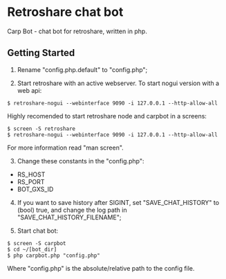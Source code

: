 # Retroshare chat bot

Carp Bot - chat bot for retroshare, written in php. 

## Getting Started

1) Rename "config.php.default" to "config.php";

2) Start retroshare with an active webserver. To start nogui version with a web api: 

```
$ retroshare-nogui --webinterface 9090 -i 127.0.0.1 --http-allow-all
```
Highly recomended to start retroshare node and carpbot in a screens: 

```
$ screen -S retroshare
$ retroshare-nogui --webinterface 9090 -i 127.0.0.1 --http-allow-all
``` 
For more information read "man screen". 

3) Change these constants in the "config.php":
* RS_HOST
* RS_PORT
* BOT_GXS_ID

4) If you want to save history after SIGINT, set "SAVE_CHAT_HISTORY" to (bool) true, and change the log path in "SAVE_CHAT_HISTORY_FILENAME";

5) Start chat bot:
```
$ screen -S carpbot
$ cd ~/[bot_dir]
$ php carpbot.php "config.php"
``` 
Where "config.php" is the absolute/relative path to the config file.
